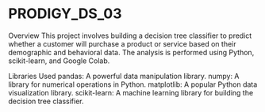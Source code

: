 # PRODIGY_DS_03
Overview
This project involves building a decision tree classifier to predict whether a customer will purchase a product or service based on their demographic and behavioral data. The analysis is performed using Python, scikit-learn, and Google Colab.

Libraries Used
pandas: A powerful data manipulation library.
numpy: A library for numerical operations in Python.
matplotlib: A popular Python data visualization library.
scikit-learn: A machine learning library for building the decision tree classifier.

